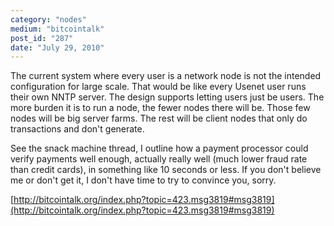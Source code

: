 ```yaml
---
category: "nodes"
medium: "bitcointalk"
post_id: "287"
date: "July 29, 2010"
---
```


The current system where every user is a network node is not the intended configuration for large scale. That would be like every Usenet user runs their own NNTP server. The design supports letting users just be users. The more burden it is to run a node, the fewer nodes there will be. Those few nodes will be big server farms. The rest will be client nodes that only do transactions and don't generate.

See the snack machine thread, I outline how a payment processor could verify payments well enough, actually really well (much lower fraud rate than credit cards), in something like 10 seconds or less. If you don't believe me or don't get it, I don't have time to try to convince you, sorry.

[http://bitcointalk.org/index.php?topic=423.msg3819#msg3819](http://bitcointalk.org/index.php?topic=423.msg3819#msg3819)
